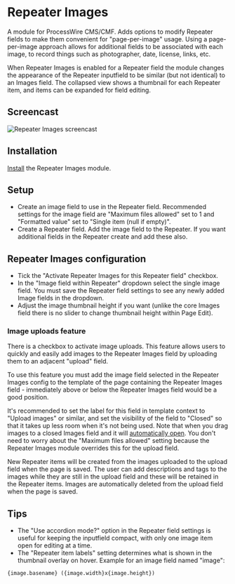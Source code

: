 # Repeater Images

A module for ProcessWire CMS/CMF. Adds options to modify Repeater fields to make them convenient for "page-per-image" usage. Using a page-per-image approach allows for additional fields to be associated with each image, to record things such as photographer, date, license, links, etc.

When Repeater Images is enabled for a Repeater field the module changes the appearance of the Repeater inputfield to be similar (but not identical) to an Images field. The collapsed view shows a thumbnail for each Repeater item, and items can be expanded for field editing.

## Screencast

![Repeater Images screencast](https://user-images.githubusercontent.com/1538852/59389850-98034100-8dc3-11e9-8810-1296a4baf318.gif)

## Installation

[Install](http://modules.processwire.com/install-uninstall/) the Repeater Images module.

## Setup

* Create an image field to use in the Repeater field. Recommended settings for the image field are "Maximum files allowed" set to 1 and "Formatted value" set to "Single item (null if empty)".
* Create a Repeater field. Add the image field to the Repeater. If you want additional fields in the Repeater create and add these also.

## Repeater Images configuration

* Tick the "Activate Repeater Images for this Repeater field" checkbox.
* In the "Image field within Repeater" dropdown select the single image field. You must save the Repeater field settings to see any newly added Image fields in the dropdown.
* Adjust the image thumbnail height if you want (unlike the core Images field there is no slider to change thumbnail height within Page Edit). 

### Image uploads feature

There is a checkbox to activate image uploads. This feature allows users to quickly and easily add images to the Repeater Images field by uploading them to an adjacent "upload" field.

To use this feature you must add the image field selected in the Repeater Images config to the template of the page containing the Repeater Images field - immediately above or below the Repeater Images field would be a good position.

It's recommended to set the label for this field in template context to "Upload images" or similar, and set the visibility of the field to "Closed" so that it takes up less room when it's not being used. Note that when you drag images to a closed Images field and it will [automatically open](https://processwire.com/blog/posts/processwire-3.0.119-and-new-site-updates/#auto-opening-file-image-fields). You don't need to worry about the "Maximum files allowed" setting because the Repeater Images module overrides this for the upload field.

New Repeater items will be created from the images uploaded to the upload field when the page is saved. The user can add descriptions and tags to the images while they are still in the upload field and these will be retained in the Repeater items. Images are automatically deleted from the upload field when the page is saved.

## Tips

* The "Use accordion mode?" option in the Repeater field settings is useful for keeping the inputfield compact, with only one image item open for editing at a time.
* The "Repeater item labels" setting determines what is shown in the thumbnail overlay on hover. Example for an image field named "image":
```
{image.basename} ({image.width}x{image.height})
```
